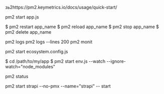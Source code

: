 зь2https://pm2.keymetrics.io/docs/usage/quick-start/

pm2 start app.js

$ pm2 restart app_name
$ pm2 reload app_name
$ pm2 stop app_name
$ pm2 delete app_name


pm2 logs
pm2 logs --lines 200
pm2 monit

pm2 start ecosystem.config.js

$ cd /path/to/my/app
$ pm2 start env.js --watch --ignore-watch="node_modules"

pm2 status

pm2 start strapi --no-pmx --name="strapi" -- start
